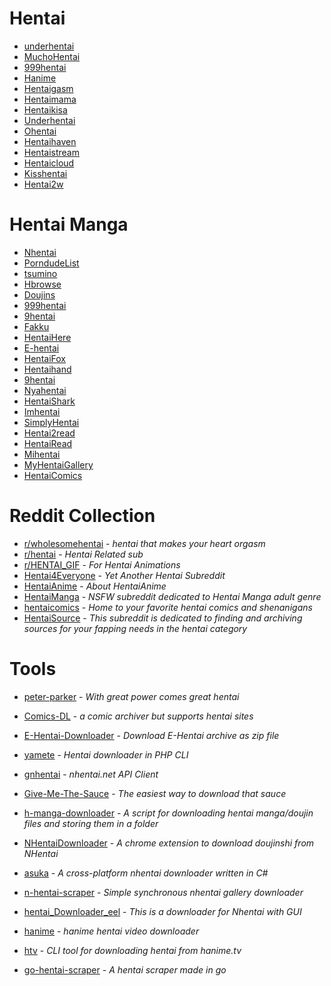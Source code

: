 # Hentai 

* [underhentai](https://www.underhentai.net/)
* [MuchoHentai](https://MuchoHentai.com)
* [999hentai](https://999hentai.com/hentai-anime)
* [Hanime](https://Hanime.tv)
* [Hentaigasm](https://hentaigasm.com)
* [Hentaimama](https://hentaimama.com/)
* [Hentaikisa](https://hentaikisa.com)
* [Underhentai](https://underhentai.net)
* [Ohentai](https://ohentai.org)
* [Hentaihaven](https://hentaihaven.red/)
* [Hentaistream](https://hentaistream.moe/)
* [Hentaicloud](https://www.hentaicloud.com/)
* [Kisshentai](https://kisshentai.net/)
* [Hentai2w](https://hentai2w.com/)


# Hentai Manga

* [Nhentai](https://nhentai.net)
* [PorndudeList](https://theporndude.com/hentai-manga-sites)
* [tsumino](https://tsumino.com)
* [Hbrowse](https://hbrowse.com/)
* [Doujins](https://doujins.com/)
* [999hentai](https://999hentai.com/hentai-manga)
* [9hentai](https://9hentai.com/)
* [Fakku](https://fakku.net/)
* [HentaiHere](https://hentaihere.com/)
* [E-hentai](https://e-hentai.org/)
* [HentaiFox](https://hentaifox.com/)
* [Hentaihand](https://hentaihand.com/en/)
* [9hentai](https://9hentai.to/)
* [Nyahentai](https://nyahentai.com/)
* [HentaiShark](https://www.hentaishark.com/)
* [Imhentai](https://imhentai.xxx/)
* [SimplyHentai](https://simplyhentai.org/)
* [Hentai2read](https://hentai2read.com/)
* [HentaiRead](https://hentairead.com/)
* [Mihentai](https://mihentai.com/)
* [MyHentaiGallery](https://myhentaigallery.com/)
* [HentaiComics](https://myhentaicomics.com/)

# Reddit Collection

* [r/wholesomehentai](https://www.reddit.com/r/wholesomehentai) - *hentai that makes your heart orgasm*
* [r/hentai](https://www.reddit.com/r/hentai) - *Hentai Related sub*
* [r/HENTAI_GIF](https://www.reddit.com/r/HENTAI_GIF) - *For Hentai Animations*
* [Hentai4Everyone](https://www.reddit.com/r/Hentai4Everyone) - *Yet Another Hentai Subreddit*
* [HentaiAnime](https://www.reddit.com/r/HentaiAnime) - *About HentaiAnime*
* [HentaiManga](https://www.reddit.com/r/HentaiManga) - *NSFW subreddit dedicated to Hentai Manga adult genre*
* [hentaicomics](https://www.reddit.com/r/hentaicomics) - *Home to your favorite hentai comics and shenanigans*
* [HentaiSource](https://www.reddit.com/r/HentaiSource) - *This subreddit is dedicated to finding and archiving sources for your fapping needs in the hentai category*

# Tools

* [peter-parker](https://github.com/ChingChang9/peter-parker) - *With great power comes great hentai*

* [Comics-DL](https://github.com/The-Eye-Team/Comics-DL) - *a comic archiver but supports hentai sites*

* [E-Hentai-Downloader](https://github.com/ccloli/E-Hentai-Downloader) - *Download E-Hentai archive as zip file*

* [yamete](https://github.com/jaymoulin/yamete) - *Hentai downloader in PHP CLI*

* [gnhentai](https://github.com/tdakkota/gnhentai) - *nhentai.net API Client*

* [Give-Me-The-Sauce](https://github.com/on33s4m4/Give-Me-The-Sauce) - *The easiest way to download that sauce*

* [h-manga-downloader](https://github.com/AmbitionlessFr1end/h-manga-downloader) - *A script for downloading hentai manga/doujin files and storing them in a folder*

* [NHentaiDownloader](https://github.com/Xwilarg/NHentaiDownloader) - *A chrome extension to download doujinshi from NHentai*

* [asuka](https://github.com/aikoofujimotoo/asuka) - *A cross-platform nhentai downloader written in C#*

* [n-hentai-scraper](https://github.com/SoloSynth1/n-hentai-scraper) - *Simple synchronous nhentai gallery downloader*

* [hentai_Downloader_eel](https://github.com/BrownsugarZeer/hentai_Downloader_eel) - *This is a downloader for Nhentai with GUI*

* [hanime](https://github.com/lilacre/hanime) - *hanime hentai video downloader*

* [htv](https://github.com/rxqv/htv) - *CLI tool for downloading hentai from hanime.tv*

* [go-hentai-scraper](https://github.com/gan-of-culture/go-hentai-scraper) - *A hentai scraper made in go*
